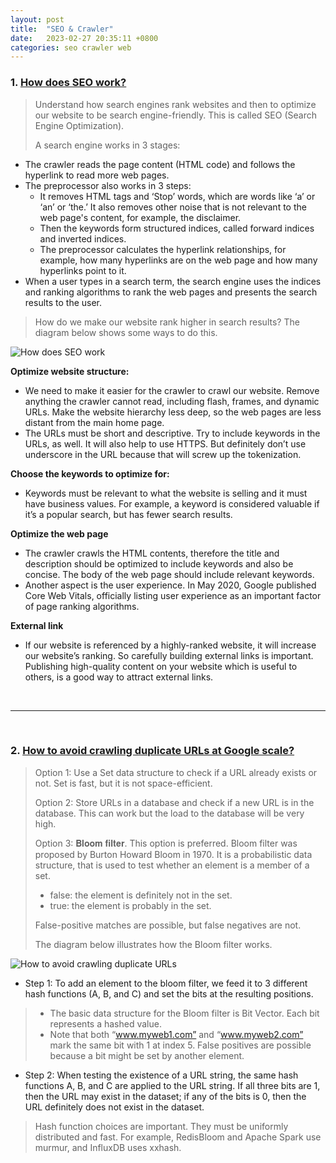 ```yaml
---
layout: post
title:  "SEO & Crawler"
date:   2023-02-27 20:35:11 +0800
categories: seo crawler web
---
```


### 1. [How does SEO work?](https://twitter.com/alexxubyte/status/1549052067255238656)

> Understand how search engines rank websites and then to optimize our website to be search engine-friendly. 
> This is called SEO (Search Engine Optimization).
> 
> A search engine works in 3 stages:
- The crawler reads the page content (HTML code) and follows the hyperlink to read more web pages.
- The preprocessor also works in 3 steps:
    - It removes HTML tags and ‘Stop’ words, which are words like ‘a’ or ‘an’ or ‘the.’ It also removes other noise that is not relevant to the web page's content, for example, the disclaimer.
    - Then the keywords form structured indices, called forward indices and inverted indices.
    - The preprocessor calculates the hyperlink relationships, for example, how many hyperlinks are on the web page and how many hyperlinks point to it.
- When a user types in a search term, the search engine uses the indices and ranking algorithms to rank the web pages and presents the search results to the user.
>
> How do we make our website rank higher in search results? The diagram below shows some ways to do this.

![How does SEO work](https://pbs.twimg.com/media/FX9Wo_uVsAMpWCZ?format=jpg&name=medium)

**Optimize website structure:**    
- We need to make it easier for the crawler to crawl our website. Remove anything the crawler cannot read, including flash, frames, and dynamic URLs. Make the website hierarchy less deep, so the web pages are less distant from the main home page.
- The URLs must be short and descriptive. Try to include keywords in the URLs, as well. It will also help to use HTTPS. But definitely don’t use underscore in the URL because that will screw up the tokenization.

**Choose the keywords to optimize for:**
- Keywords must be relevant to what the website is selling and it must have business values. For example, a keyword is considered valuable if it’s a popular search, but has fewer search results.

**Optimize the web page**
- The crawler crawls the HTML contents, therefore the title and description should be optimized to include keywords and also be concise. The body of the web page should include relevant keywords.
- Another aspect is the user experience. In May 2020, Google published Core Web Vitals, officially listing user experience as an important factor of page ranking algorithms.

**External link**
- If our website is referenced by a highly-ranked website, it will increase our website’s ranking. So carefully building external links is important. Publishing high-quality content on your website which is useful to others, is a good way to attract external links.

<br/>

---

<br/>

### 2. [How to avoid crawling duplicate URLs at Google scale?](https://blog.bytebytego.com/p/how-to-avoid-crawling-duplicate-urls?s=r)

> Option 1: Use a Set data structure to check if a URL already exists or not. Set is fast, but it is not space-efficient.
>
> Option 2: Store URLs in a database and check if a new URL is in the database. This can work but the load to the database will be very high.
>
> Option 3: 𝐁𝐥𝐨𝐨𝐦 𝐟𝐢𝐥𝐭𝐞𝐫. This option is preferred. Bloom filter was proposed by Burton Howard Bloom in 1970. It is a probabilistic data structure, that is used to test whether an element is a member of a set. 
> - false: the element is definitely not in the set.
> - true: the element is probably in the set. 
>
> False-positive matches are possible, but false negatives are not. 
>
> The diagram below illustrates how the Bloom filter works. 

![How to avoid crawling duplicate URLs](https://substackcdn.com/image/fetch/w_1456,c_limit,f_webp,q_auto:good,fl_progressive:steep/https%3A%2F%2Fbucketeer-e05bbc84-baa3-437e-9518-adb32be77984.s3.amazonaws.com%2Fpublic%2Fimages%2Fe112fb86-dc5d-4e76-a74e-a32188cd8363_1516x1762.png)


- Step 1: To add an element to the bloom filter, we feed it to 3 different hash functions (A, B, and C) and set the bits at the resulting positions. 
> - The basic data structure for the Bloom filter is Bit Vector. Each bit represents a hashed value.
> - Note that both “www.myweb1.com” and “www.myweb2.com” mark the same bit with 1 at index 5. False positives are possible because a bit might be set by another element. 

- Step 2: When testing the existence of a URL string, the same hash functions A, B, and C are applied to the URL string. If all three bits are 1, then the URL may exist in the dataset; if any of the bits is 0, then the URL definitely does not exist in the dataset.
> Hash function choices are important. 
> They must be uniformly distributed and fast. For example, RedisBloom and Apache Spark use murmur, and InfluxDB uses xxhash. 